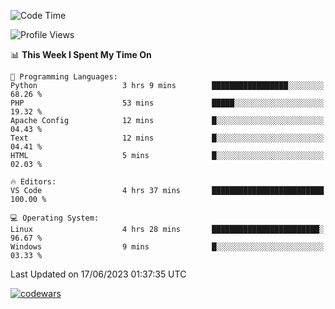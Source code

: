 <!--START_SECTION:waka-->
![Code Time](http://img.shields.io/badge/Code%20Time-190%20hrs%2016%20mins-blue)

![Profile Views](http://img.shields.io/badge/Profile%20Views-170-blue)

📊 **This Week I Spent My Time On** 

```text
💬 Programming Languages: 
Python                   3 hrs 9 mins        █████████████████░░░░░░░░   68.26 % 
PHP                      53 mins             █████░░░░░░░░░░░░░░░░░░░░   19.32 % 
Apache Config            12 mins             █░░░░░░░░░░░░░░░░░░░░░░░░   04.43 % 
Text                     12 mins             █░░░░░░░░░░░░░░░░░░░░░░░░   04.41 % 
HTML                     5 mins              █░░░░░░░░░░░░░░░░░░░░░░░░   02.03 % 

🔥 Editors: 
VS Code                  4 hrs 37 mins       █████████████████████████   100.00 % 

💻 Operating System: 
Linux                    4 hrs 28 mins       ████████████████████████░   96.67 % 
Windows                  9 mins              █░░░░░░░░░░░░░░░░░░░░░░░░   03.33 % 
```


 Last Updated on 17/06/2023 01:37:35 UTC
<!--END_SECTION:waka-->
[![codewars](https://www.codewars.com/users/Delitel/badges/large)](https://www.codewars.com/users/Delitel)   
